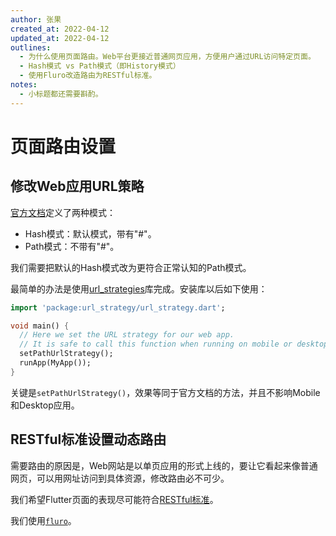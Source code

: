```yaml
---
author: 张果
created_at: 2022-04-12
updated_at: 2022-04-12
outlines:
  - 为什么使用页面路由。Web平台更接近普通网页应用，方便用户通过URL访问特定页面。
  - Hash模式 vs Path模式（即History模式）
  - 使用Fluro改造路由为RESTful标准。
notes:
  - 小标题都还需要斟酌。
---
```


# 页面路由设置

## 修改Web应用URL策略

[官方文档](https://flutter.dev/docs/development/ui/navigation/url-strategies)定义了两种模式：

- Hash模式：默认模式，带有"#"。
- Path模式：不带有"#"。

我们需要把默认的Hash模式改为更符合正常认知的Path模式。

最简单的办法是使用[url_strategies](https://pub.dev/packages/url_strategy)库完成。安装库以后如下使用：

```dart
import 'package:url_strategy/url_strategy.dart';

void main() {
  // Here we set the URL strategy for our web app.
  // It is safe to call this function when running on mobile or desktop as well.
  setPathUrlStrategy();
  runApp(MyApp());
}
```

关键是`setPathUrlStrategy()`，效果等同于官方文档的方法，并且不影响Mobile和Desktop应用。

## RESTful标准设置动态路由

需要路由的原因是，Web网站是以单页应用的形式上线的，要让它看起来像普通网页，可以用网址访问到具体资源，修改路由必不可少。

我们希望Flutter页面的表现尽可能符合[RESTful标准](https://restfulapi.net)。

我们使用[`fluro`](https://pub.dev/packages/fluro)。
